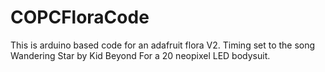 # COPCFloraCode

This is arduino based code for an adafruit flora V2. 
Timing set to the song Wandering Star by Kid Beyond 
For a 20 neopixel LED bodysuit. 
